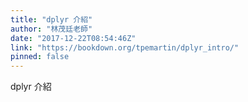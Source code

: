 ```yaml
---
title: "dplyr 介紹"
author: "林茂廷老師"
date: "2017-12-22T08:54:46Z"
link: "https://bookdown.org/tpemartin/dplyr_intro/"
pinned: false
---
```


dplyr 介紹
